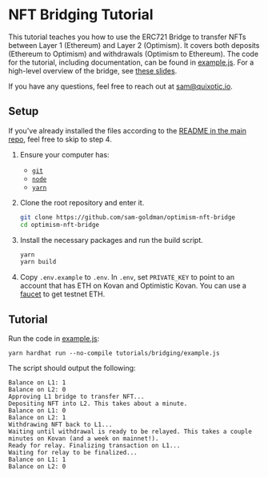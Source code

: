 # NFT Bridging Tutorial

This tutorial teaches you how to use the ERC721 Bridge to transfer NFTs between Layer 1 (Ethereum) and Layer 2 (Optimism).
It covers both deposits (Ethereum to Optimism) and withdrawals (Optimism to Ethereum). The code for the tutorial, including documentation, can be found in [example.js](https://github.com/sam-goldman/optimism-nft-bridge/blob/main/tutorials/bridging/example.js). For a high-level overview of the bridge, see [these slides](https://docs.google.com/presentation/d/1oIk3lbnxoFy-eGg04vGntAMYIAErmI-_CtWsKUMTcW8/edit#slide=id.g11ad45bf27e_0_0).

If you have any questions, feel free to reach out at [sam@quixotic.io](mailto:sam@quixotic.io).

## Setup

If you've already installed the files according to the [README in the main repo](https://github.com/sam-goldman/optimism-nft-bridge/blob/main/README.md), feel free to skip to step 4.

1. Ensure your computer has:
   - [`git`](https://git-scm.com/downloads)
   - [`node`](https://nodejs.org/en/)
   - [`yarn`](https://classic.yarnpkg.com/lang/en/docs/install/#mac-stable)

1. Clone the root repository and enter it.

   ```sh
   git clone https://github.com/sam-goldman/optimism-nft-bridge
   cd optimism-nft-bridge
   ```

1. Install the necessary packages and run the build script.

    ```sh
    yarn
    yarn build
    ```

1. Copy `.env.example` to `.env`. In `.env`, set `PRIVATE_KEY` to point to an account that has ETH on Kovan and Optimistic Kovan. You can use a [faucet](https://community.optimism.io/docs/useful-tools/faucets/#paradigm-multifaucet) to get testnet ETH.


## Tutorial

Run the code in [example.js](https://github.com/sam-goldman/optimism-nft-bridge/blob/main/tutorials/bridging/example.js):
```
yarn hardhat run --no-compile tutorials/bridging/example.js
```

The script should output the following:
```
Balance on L1: 1
Balance on L2: 0
Approving L1 bridge to transfer NFT...
Depositing NFT into L2. This takes about a minute.
Balance on L1: 0
Balance on L2: 1
Withdrawing NFT back to L1...
Waiting until withdrawal is ready to be relayed. This takes a couple minutes on Kovan (and a week on mainnet!).
Ready for relay. Finalizing transaction on L1...
Waiting for relay to be finalized...
Balance on L1: 1
Balance on L2: 0
```
